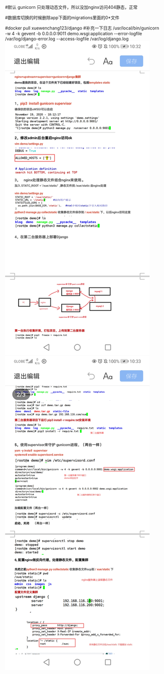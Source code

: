 #默认 gunicorn 只处理动态文件，所以没加nginx访问404静态，正常

#数据库切换的时候删除app下面的migrations里面的0\*文件

#docker pull xuewenchang123/django
#补充一下日志
/usr/local/bin/gunicorn -w 4 -k gevent -b 0.0.0.0:9011 demo.wsgi:application --error-logfile /var/log/django-error.log  --access-logfile /var/log/django.log
![Image text]( https://github.com/xiaoxuenice/django/blob/master/images/a.jpg?raw=true)
![Image text]( https://github.com/xiaoxuenice/django/blob/master/images/b.jpg?raw=true)
